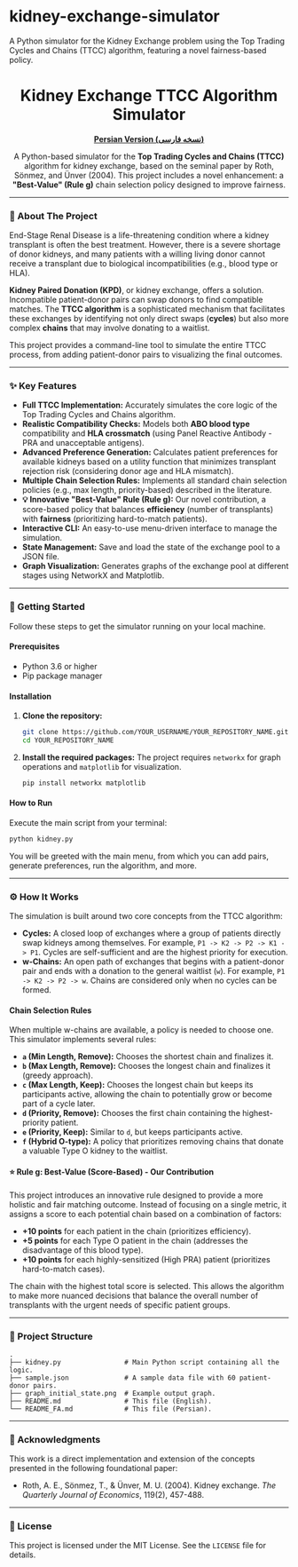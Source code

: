 # kidney-exchange-simulator
A Python simulator for the Kidney Exchange problem using the Top Trading Cycles and Chains (TTCC) algorithm, featuring a novel fairness-based policy.
<div align="center">

# **Kidney Exchange TTCC Algorithm Simulator**

**[Persian Version (نسخه فارسی)](./README_FA.md)**

A Python-based simulator for the **Top Trading Cycles and Chains (TTCC)** algorithm for kidney exchange, based on the seminal paper by Roth, Sönmez, and Ünver (2004). This project includes a novel enhancement: a **"Best-Value" (Rule g)** chain selection policy designed to improve fairness.

</div>

---

### **📖 About The Project**

End-Stage Renal Disease is a life-threatening condition where a kidney transplant is often the best treatment. However, there is a severe shortage of donor kidneys, and many patients with a willing living donor cannot receive a transplant due to biological incompatibilities (e.g., blood type or HLA).

**Kidney Paired Donation (KPD)**, or kidney exchange, offers a solution. Incompatible patient-donor pairs can swap donors to find compatible matches. The **TTCC algorithm** is a sophisticated mechanism that facilitates these exchanges by identifying not only direct swaps (**cycles**) but also more complex **chains** that may involve donating to a waitlist.

This project provides a command-line tool to simulate the entire TTCC process, from adding patient-donor pairs to visualizing the final outcomes.

---

### **✨ Key Features**

- **Full TTCC Implementation:** Accurately simulates the core logic of the Top Trading Cycles and Chains algorithm.
- **Realistic Compatibility Checks:** Models both **ABO blood type** compatibility and **HLA crossmatch** (using Panel Reactive Antibody - PRA and unacceptable antigens).
- **Advanced Preference Generation:** Calculates patient preferences for available kidneys based on a utility function that minimizes transplant rejection risk (considering donor age and HLA mismatch).
- **Multiple Chain Selection Rules:** Implements all standard chain selection policies (e.g., max length, priority-based) described in the literature.
- **💡 Innovative "Best-Value" Rule (Rule g):** Our novel contribution, a score-based policy that balances **efficiency** (number of transplants) with **fairness** (prioritizing hard-to-match patients).
- **Interactive CLI:** An easy-to-use menu-driven interface to manage the simulation.
- **State Management:** Save and load the state of the exchange pool to a JSON file.
- **Graph Visualization:** Generates graphs of the exchange pool at different stages using NetworkX and Matplotlib.

---

### **🚀 Getting Started**

Follow these steps to get the simulator running on your local machine.

#### **Prerequisites**

- Python 3.6 or higher
- Pip package manager

#### **Installation**

1.  **Clone the repository:**
    ```sh
    git clone https://github.com/YOUR_USERNAME/YOUR_REPOSITORY_NAME.git
    cd YOUR_REPOSITORY_NAME
    ```

2.  **Install the required packages:**
    The project requires `networkx` for graph operations and `matplotlib` for visualization.
    ```sh
    pip install networkx matplotlib
    ```

#### **How to Run**

Execute the main script from your terminal:
```sh
python kidney.py
```
You will be greeted with the main menu, from which you can add pairs, generate preferences, run the algorithm, and more.

---

### **⚙️ How It Works**

The simulation is built around two core concepts from the TTCC algorithm:

- **Cycles:** A closed loop of exchanges where a group of patients directly swap kidneys among themselves. For example, `P1 -> K2 -> P2 -> K1 -> P1`. Cycles are self-sufficient and are the highest priority for execution.
- **w-Chains:** An open path of exchanges that begins with a patient-donor pair and ends with a donation to the general waitlist (`w`). For example, `P1 -> K2 -> P2 -> w`. Chains are considered only when no cycles can be formed.

#### **Chain Selection Rules**

When multiple w-chains are available, a policy is needed to choose one. This simulator implements several rules:

- **`a` (Min Length, Remove):** Chooses the shortest chain and finalizes it.
- **`b` (Max Length, Remove):** Chooses the longest chain and finalizes it (greedy approach).
- **`c` (Max Length, Keep):** Chooses the longest chain but keeps its participants active, allowing the chain to potentially grow or become part of a cycle later.
- **`d` (Priority, Remove):** Chooses the first chain containing the highest-priority patient.
- **`e` (Priority, Keep):** Similar to `d`, but keeps participants active.
- **`f` (Hybrid O-type):** A policy that prioritizes removing chains that donate a valuable Type O kidney to the waitlist.

#### **⭐ Rule g: Best-Value (Score-Based) - Our Contribution**

This project introduces an innovative rule designed to provide a more holistic and fair matching outcome. Instead of focusing on a single metric, it assigns a score to each potential chain based on a combination of factors:

- **+10 points** for each patient in the chain (prioritizes efficiency).
- **+5 points** for each Type O patient in the chain (addresses the disadvantage of this blood type).
- **+10 points** for each highly-sensitized (High PRA) patient (prioritizes hard-to-match cases).

The chain with the highest total score is selected. This allows the algorithm to make more nuanced decisions that balance the overall number of transplants with the urgent needs of specific patient groups.

---

### **📂 Project Structure**

```
.
├── kidney.py                # Main Python script containing all the logic.
├── sample.json              # A sample data file with 60 patient-donor pairs.
├── graph_initial_state.png  # Example output graph.
├── README.md                # This file (English).
└── README_FA.md             # This file (Persian).
```

---

### **🙏 Acknowledgments**

This work is a direct implementation and extension of the concepts presented in the following foundational paper:
- Roth, A. E., Sönmez, T., & Ünver, M. U. (2004). Kidney exchange. *The Quarterly Journal of Economics*, 119(2), 457-488.

---

### **📜 License**

This project is licensed under the MIT License. See the `LICENSE` file for details.
